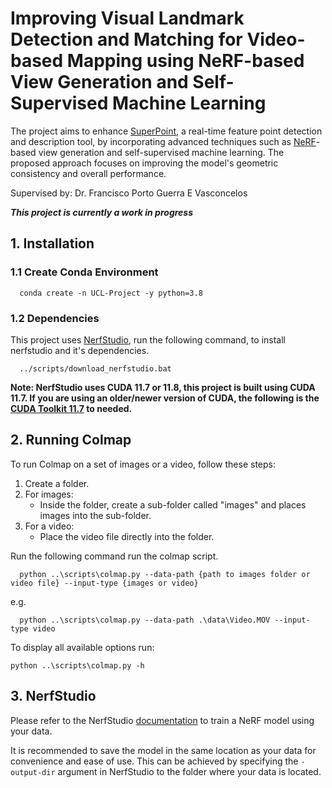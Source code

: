   # Improving Visual Landmark Detection and Matching for Video-based Mapping using NeRF-based View Generation and Self-Supervised Machine Learning

  The project aims to enhance [SuperPoint](https://arxiv.org/abs/1712.07629), a real-time feature point detection and description tool, by incorporating advanced techniques such as [NeRF](https://arxiv.org/abs/2003.08934)-based view generation and self-supervised machine learning. The proposed approach focuses on improving the model's geometric consistency and overall performance. 

  Supervised by: Dr. Francisco Porto Guerra E Vasconcelos

  ***This project is currently a work in progress***

  ## 1. Installation ##

  ### 1.1 Create Conda Environment ###

  ```
    conda create -n UCL-Project -y python=3.8
  ```

  ### 1.2 Dependencies ###

  This project uses [NerfStudio](https://github.com/nerfstudio-project/nerfstudio), run the following command, to install nerfstudio and it's dependencies.

  ```
    ../scripts/download_nerfstudio.bat
  ```

  **Note: NerfStudio uses CUDA 11.7 or 11.8, this project is built using CUDA 11.7. If you are using an older/newer version of CUDA, the following is the [CUDA Toolkit 11.7](https://developer.nvidia.com/cuda-11-7-0-download-archive) to needed.**


  ## 2. Running Colmap ##

  To run Colmap on a set of images or a video, follow these steps:
   1. Create a folder.
   2. For images:
      - Inside the folder, create a sub-folder called "images" and places images into the sub-folder.
  3. For a video:
      - Place the video file directly into the folder.


Run the following command run the colmap script.

  ```
    python ..\scripts\colmap.py --data-path {path to images folder or video file} --input-type {images or video} 
  ```

  e.g.
  ```
    python ..\scripts\colmap.py --data-path .\data\Video.MOV --input-type video
  ```
  

To display all available options run:
  ```
  python ..\scripts\colmap.py -h
  ```
  
  ## 3. NerfStudio ##

  Please refer to the NerfStudio [documentation](https://docs.nerf.studio/en/latest/index.html) to train a NeRF model using your data.

 It is recommended to save the model in the same location as your data for convenience and ease of use. This can be achieved by specifying the `-output-dir` argument in NerfStudio to the folder where your data is located. 


